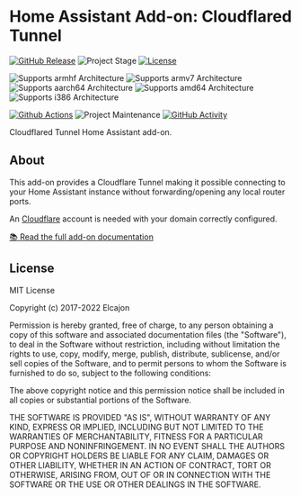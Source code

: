 # Home Assistant Add-on: Cloudflared Tunnel

[![GitHub Release][releases-shield]][releases]
![Project Stage][project-stage-shield]
[![License][license-shield]](LICENSE.md)

![Supports armhf Architecture][armhf-shield]
![Supports armv7 Architecture][armv7-shield]
![Supports aarch64 Architecture][aarch64-shield]
![Supports amd64 Architecture][amd64-shield]
![Supports i386 Architecture][i386-shield]

[![Github Actions][github-actions-shield]][github-actions]
![Project Maintenance][maintenance-shield]
[![GitHub Activity][commits-shield]][commits]

Cloudflared Tunnel Home Assistant add-on.

## About

This add-on provides a Cloudflare Tunnel making it possible connecting
to your Home Assistant instance without forwarding/opening any local router ports.

An [Cloudflare][cloudflare] account is needed with your domain correctly
configured.

[:books: Read the full add-on documentation][docs]

## License

MIT License

Copyright (c) 2017-2022 Elcajon

Permission is hereby granted, free of charge, to any person obtaining a copy
of this software and associated documentation files (the "Software"), to deal
in the Software without restriction, including without limitation the rights
to use, copy, modify, merge, publish, distribute, sublicense, and/or sell
copies of the Software, and to permit persons to whom the Software is
furnished to do so, subject to the following conditions:

The above copyright notice and this permission notice shall be included in all
copies or substantial portions of the Software.

THE SOFTWARE IS PROVIDED "AS IS", WITHOUT WARRANTY OF ANY KIND, EXPRESS OR
IMPLIED, INCLUDING BUT NOT LIMITED TO THE WARRANTIES OF MERCHANTABILITY,
FITNESS FOR A PARTICULAR PURPOSE AND NONINFRINGEMENT. IN NO EVENT SHALL THE
AUTHORS OR COPYRIGHT HOLDERS BE LIABLE FOR ANY CLAIM, DAMAGES OR OTHER
LIABILITY, WHETHER IN AN ACTION OF CONTRACT, TORT OR OTHERWISE, ARISING FROM,
OUT OF OR IN CONNECTION WITH THE SOFTWARE OR THE USE OR OTHER DEALINGS IN THE
SOFTWARE.

[aarch64-shield]: https://img.shields.io/badge/aarch64-yes-green.svg
[amd64-shield]: https://img.shields.io/badge/amd64-yes-green.svg
[armhf-shield]: https://img.shields.io/badge/armhf-no-red.svg
[armv7-shield]: https://img.shields.io/badge/armv7-no-red.svg
[commits-shield]: https://img.shields.io/github/commit-activity/y/elcajon/addon-cloudflared.svg
[commits]: https://github.com/elcajon/addon-cloudflared/commits/main
[contributors]: https://github.com/elcajon/addon-cloudflared/graphs/contributors
[docs]: https://github.com/elcajon/addon-cloudflared/blob/main/cloudflared/DOCS.md
[github-actions-shield]: https://github.com/elcajon/addon-cloudflared/workflows/CI/badge.svg
[github-actions]: https://github.com/elcajon/addon-cloudflared/actions
[i386-shield]: https://img.shields.io/badge/i386-no-red.svg
[issue]: https://github.com/elcajon/addon-cloudflared/issues
[license-shield]: https://img.shields.io/github/license/elcajon/addon-cloudflared.svg
[maintenance-shield]: https://img.shields.io/maintenance/yes/2022.svg
[project-stage-shield]: https://img.shields.io/badge/project%20stage-production%20ready-brightgreen.svg
[releases-shield]: https://img.shields.io/github/release/elcajon/addon-cloudflared.svg
[releases]: https://github.com/elcajon/addon-cloudflared/releases
[cloudflare]: https://cloudflare.com